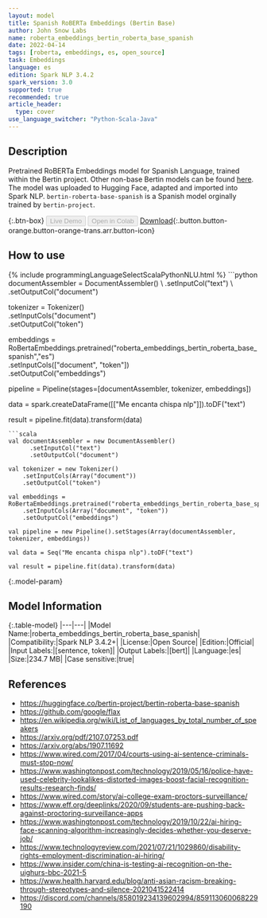 ```yaml
---
layout: model
title: Spanish RoBERTa Embeddings (Bertin Base)
author: John Snow Labs
name: roberta_embeddings_bertin_roberta_base_spanish
date: 2022-04-14
tags: [roberta, embeddings, es, open_source]
task: Embeddings
language: es
edition: Spark NLP 3.4.2
spark_version: 3.0
supported: true
recommended: true
article_header:
  type: cover
use_language_switcher: "Python-Scala-Java"
---
```


## Description

Pretrained RoBERTa Embeddings model for Spanish Language, trained within the Bertin project. Other non-base Bertin models can be found [here](https://nlp.johnsnowlabs.com/models?q=bertin). The model was uploaded to Hugging Face, adapted and imported into Spark NLP. `bertin-roberta-base-spanish` is a Spanish model orginally trained by `bertin-project`.

{:.btn-box}
<button class="button button-orange" disabled>Live Demo</button>
<button class="button button-orange" disabled>Open in Colab</button>
[Download](https://s3.amazonaws.com/auxdata.johnsnowlabs.com/public/models/roberta_embeddings_bertin_roberta_base_spanish_es_3.4.2_3.0_1649945200032.zip){:.button.button-orange.button-orange-trans.arr.button-icon}

## How to use



<div class="tabs-box" markdown="1">
{% include programmingLanguageSelectScalaPythonNLU.html %}
```python
documentAssembler = DocumentAssembler() \
    .setInputCol("text") \
    .setOutputCol("document")

tokenizer = Tokenizer() \
    .setInputCols("document") \
    .setOutputCol("token")
  
embeddings = RoBertaEmbeddings.pretrained("roberta_embeddings_bertin_roberta_base_spanish","es") \
    .setInputCols(["document", "token"]) \
    .setOutputCol("embeddings")
    
pipeline = Pipeline(stages=[documentAssembler, tokenizer, embeddings])

data = spark.createDataFrame([["Me encanta chispa nlp"]]).toDF("text")

result = pipeline.fit(data).transform(data)
```
```scala
val documentAssembler = new DocumentAssembler() 
      .setInputCol("text") 
      .setOutputCol("document")
 
val tokenizer = new Tokenizer() 
    .setInputCols(Array("document"))
    .setOutputCol("token")

val embeddings = RoBertaEmbeddings.pretrained("roberta_embeddings_bertin_roberta_base_spanish","es") 
    .setInputCols(Array("document", "token")) 
    .setOutputCol("embeddings")

val pipeline = new Pipeline().setStages(Array(documentAssembler, tokenizer, embeddings))

val data = Seq("Me encanta chispa nlp").toDF("text")

val result = pipeline.fit(data).transform(data)
```
</div>

{:.model-param}
## Model Information

{:.table-model}
|---|---|
|Model Name:|roberta_embeddings_bertin_roberta_base_spanish|
|Compatibility:|Spark NLP 3.4.2+|
|License:|Open Source|
|Edition:|Official|
|Input Labels:|[sentence, token]|
|Output Labels:|[bert]|
|Language:|es|
|Size:|234.7 MB|
|Case sensitive:|true|

## References

- https://huggingface.co/bertin-project/bertin-roberta-base-spanish
- https://github.com/google/flax
- https://en.wikipedia.org/wiki/List_of_languages_by_total_number_of_speakers
- https://arxiv.org/pdf/2107.07253.pdf
- https://arxiv.org/abs/1907.11692
- https://www.wired.com/2017/04/courts-using-ai-sentence-criminals-must-stop-now/
- https://www.washingtonpost.com/technology/2019/05/16/police-have-used-celebrity-lookalikes-distorted-images-boost-facial-recognition-results-research-finds/
- https://www.wired.com/story/ai-college-exam-proctors-surveillance/
- https://www.eff.org/deeplinks/2020/09/students-are-pushing-back-against-proctoring-surveillance-apps
- https://www.washingtonpost.com/technology/2019/10/22/ai-hiring-face-scanning-algorithm-increasingly-decides-whether-you-deserve-job/
- https://www.technologyreview.com/2021/07/21/1029860/disability-rights-employment-discrimination-ai-hiring/
- https://www.insider.com/china-is-testing-ai-recognition-on-the-uighurs-bbc-2021-5
- https://www.health.harvard.edu/blog/anti-asian-racism-breaking-through-stereotypes-and-silence-2021041522414
- https://discord.com/channels/858019234139602994/859113060068229190
